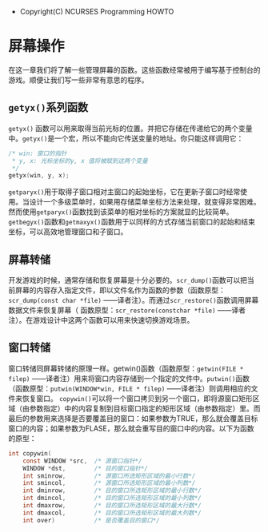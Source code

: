 * Copyright(C) NCURSES Programming HOWTO

# 屏幕操作

在这一章我们将了解一些管理屏幕的函数。这些函数经常被用于编写基于控制台的游戏。顺便让我们写一些非常有意思的程序。

## ```getyx()```系列函数

```getyx()``` 函数可以用来取得当前光标的位置。并把它存储在传递给它的两个变量中。```getyx()```是一个宏，所以不能向它传送变量的地址。你只能这样调用它：

```c
/* win: 窗口的指针
 * y, x: 光标坐标的y, x 值将被赋到这两个变量
 */
getyx(win, y, x);
```

```getparyx()```用于取得子窗口相对主窗口的起始坐标，它在更新子窗口时经常使用。当设计一个多级菜单时，如果用存储菜单坐标方法来处理，就变得非常困难。然而使用```getparyx()```函数找到该菜单的相对坐标的方案就显的比较简单。```getbegyx()```函数和```getmaxyx()```函数用于以同样的方式存储当前窗口的起始和结束坐标，可以高效地管理窗口和子窗口。

## 屏幕转储

开发游戏的时候，通常存储和恢复屏幕是十分必要的。```scr_dump()```函数可以把当前屏幕的内容存入指定文件，即以文件名作为函数的参数（函数原型：```scr_dump(const char *file)``` ——译者注）。而通过```scr_restore()```函数调用屏幕数据文件来恢复屏幕（ 函数原型：```scr_restore(constchar *file)``` ——译者注）。在游戏设计中这两个函数可以用来快速切换游戏场景。

## 窗口转储

窗口转储同屏幕转储的原理一样。getwin()函数（函数原型：```getwin(FILE * filep)``` ——译者注）用来将窗口内容存储到一个指定的文件中。```putwin()```函数（函数原型：```putwin(WINDOW*win, FILE * filep)``` ——译者注）则调用相应的文件来恢复窗口。
```copywin()```可以将一个窗口拷贝到另一个窗口，即将源窗口矩形区域（由参数指定）中的内容复制到目标窗口指定的矩形区域（由参数指定）里。而最后的参数用来选择是否要覆盖目的窗口：如果参数为TRUE，那么就会覆盖目标窗口的内容；如果参数为FLASE，那么就会重写目的窗口中的内容。以下为函数的原型：

```c
int copywin(
    const WINDOW *src,  /* 源窗口指针*/
    WINDOW *dst,        /* 目的窗口指针*/
    int sminrow,        /* 源窗口所选矩形区域的最小行数*/
    int smincol,        /* 源窗口所选矩形区域的最小列数*/
    int dminrow,        /* 目的窗口所选矩形区域的最小行数*/
    int dmincol,        /* 目的窗口所选矩形区域的最小列数*/
    int dmaxrow,        /* 目的窗口所选矩形区域的最大行数*/
    int dmaxcol,        /* 目的窗口所选矩形区域的最大列数*/
    int over)           /* 是否覆盖目的窗口*/
```
